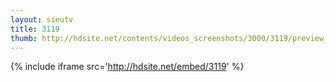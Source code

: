 ```yaml
---
layout: sieutv
title: 3119
thumb: http://hdsite.net/contents/videos_screenshots/3000/3119/preview_360p.mp4.jpg
---
```

{% include iframe src='http://hdsite.net/embed/3119' %}
 
